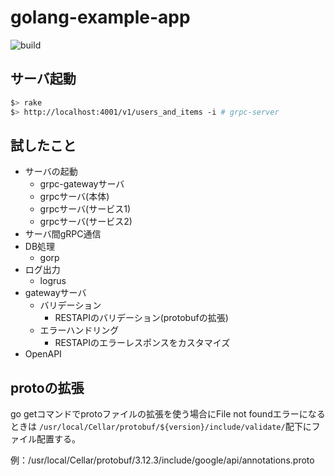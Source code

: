 # golang-example-app

![build](https://github.com/mapserver2007/golang-example-app/workflows/build/badge.svg)

## サーバ起動
```sh
$> rake
$> http://localhost:4001/v1/users_and_items -i # grpc-server
```

## 試したこと
* サーバの起動
  * grpc-gatewayサーバ
  * grpcサーバ(本体)
  * grpcサーバ(サービス1)
  * grpcサーバ(サービス2)
* サーバ間gRPC通信
* DB処理
  * gorp
* ログ出力
  * logrus
* gatewayサーバ
  * バリデーション
    * RESTAPIのバリデーション(protobufの拡張)
  * エラーハンドリング
    * RESTAPIのエラーレスポンスをカスタマイズ
* OpenAPI

## protoの拡張
go getコマンドでprotoファイルの拡張を使う場合にFile not foundエラーになるときは
`/usr/local/Cellar/protobuf/${version}/include/validate/`配下にファイル配置する。

例：/usr/local/Cellar/protobuf/3.12.3/include/google/api/annotations.proto
